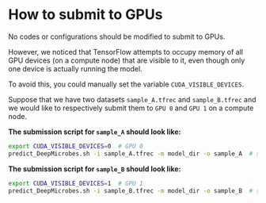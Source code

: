 # How to submit to GPUs

No codes or configurations should be modified to submit to GPUs. 

However, we noticed that TensorFlow attempts to occupy memory of all GPU devices (on a compute node) that are visible to it, even though only one device is actually running the model. 

To avoid this, you could manually set the variable `CUDA_VISIBLE_DEVICES`. 

Suppose that we have two datasets `sample_A.tfrec` and `sample_B.tfrec` and we would like to respectively submit them to `GPU 0` and `GPU 1` on a compute node.

<b>The submission script for `sample_A` should look like:</b>
```sh
export CUDA_VISIBLE_DEVICES=0  # GPU 0
predict_DeepMicrobes.sh -i sample_A.tfrec -m model_dir -o sample_A  # sample_A
```

<b>The submission script for `sample_B` should look like:</b>
```sh
export CUDA_VISIBLE_DEVICES=1  # GPU 1
predict_DeepMicrobes.sh -i sample_B.tfrec -m model_dir -o sample_B  # sample_B
```

